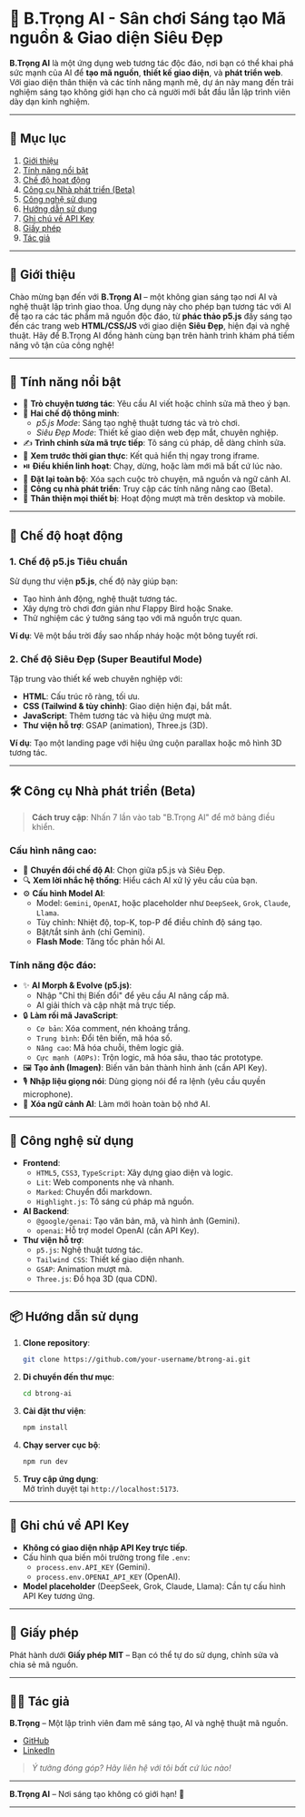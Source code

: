 # 🌟 B.Trọng AI - Sân chơi Sáng tạo Mã nguồn & Giao diện Siêu Đẹp

**B.Trọng AI** là một ứng dụng web tương tác độc đáo, nơi bạn có thể khai phá sức mạnh của AI để **tạo mã nguồn**, **thiết kế giao diện**, và **phát triển web**. Với giao diện thân thiện và các tính năng mạnh mẽ, dự án này mang đến trải nghiệm sáng tạo không giới hạn cho cả người mới bắt đầu lẫn lập trình viên dày dạn kinh nghiệm.

---

## 📌 Mục lục

1. [Giới thiệu](#giới-thiệu)
2. [Tính năng nổi bật](#tính-năng-nổi-bật)
3. [Chế độ hoạt động](#chế-độ-hoạt-động)
4. [Công cụ Nhà phát triển (Beta)](#công-cụ-nhà-phát-triển-beta)
5. [Công nghệ sử dụng](#công-nghệ-sử-dụng)
6. [Hướng dẫn sử dụng](#hướng-dẫn-sử-dụng)
7. [Ghi chú về API Key](#ghi-chú-về-api-key)
8. [Giấy phép](#giấy-phép)
9. [Tác giả](#tác-giả)

---

## 📖 Giới thiệu

Chào mừng bạn đến với **B.Trọng AI** – một không gian sáng tạo nơi AI và nghệ thuật lập trình giao thoa. Ứng dụng này cho phép bạn tương tác với AI để tạo ra các tác phẩm mã nguồn độc đáo, từ **phác thảo p5.js** đầy sáng tạo đến các trang web **HTML/CSS/JS** với giao diện **Siêu Đẹp**, hiện đại và nghệ thuật. Hãy để B.Trọng AI đồng hành cùng bạn trên hành trình khám phá tiềm năng vô tận của công nghệ!

---

## 🚀 Tính năng nổi bật

- 💬 **Trò chuyện tương tác**: Yêu cầu AI viết hoặc chỉnh sửa mã theo ý bạn.
- 🧠 **Hai chế độ thông minh**:  
  - *p5.js Mode*: Sáng tạo nghệ thuật tương tác và trò chơi.  
  - *Siêu Đẹp Mode*: Thiết kế giao diện web đẹp mắt, chuyên nghiệp.  
- ✍️ **Trình chỉnh sửa mã trực tiếp**: Tô sáng cú pháp, dễ dàng chỉnh sửa.  
- 🔁 **Xem trước thời gian thực**: Kết quả hiển thị ngay trong iframe.  
- ⏯️ **Điều khiển linh hoạt**: Chạy, dừng, hoặc làm mới mã bất cứ lúc nào.  
- 🧹 **Đặt lại toàn bộ**: Xóa sạch cuộc trò chuyện, mã nguồn và ngữ cảnh AI.  
- 🧪 **Công cụ nhà phát triển**: Truy cập các tính năng nâng cao (Beta).  
- 📱 **Thân thiện mọi thiết bị**: Hoạt động mượt mà trên desktop và mobile.  

---

## 🧭 Chế độ hoạt động

### 1. Chế độ p5.js Tiêu chuẩn  
Sử dụng thư viện **p5.js**, chế độ này giúp bạn:  
- Tạo hình ảnh động, nghệ thuật tương tác.  
- Xây dựng trò chơi đơn giản như Flappy Bird hoặc Snake.  
- Thử nghiệm các ý tưởng sáng tạo với mã nguồn trực quan.  

**Ví dụ**: Vẽ một bầu trời đầy sao nhấp nháy hoặc một bông tuyết rơi.

### 2. Chế độ Siêu Đẹp (Super Beautiful Mode)  
Tập trung vào thiết kế web chuyên nghiệp với:  
- **HTML**: Cấu trúc rõ ràng, tối ưu.  
- **CSS (Tailwind & tùy chỉnh)**: Giao diện hiện đại, bắt mắt.  
- **JavaScript**: Thêm tương tác và hiệu ứng mượt mà.  
- **Thư viện hỗ trợ**: GSAP (animation), Three.js (3D).  

**Ví dụ**: Tạo một landing page với hiệu ứng cuộn parallax hoặc mô hình 3D tương tác.

---

## 🛠️ Công cụ Nhà phát triển (Beta)

> **Cách truy cập**: Nhấn 7 lần vào tab "B.Trọng AI" để mở bảng điều khiển.

### Cấu hình nâng cao:  
- 🔄 **Chuyển đổi chế độ AI**: Chọn giữa p5.js và Siêu Đẹp.  
- 🔍 **Xem lời nhắc hệ thống**: Hiểu cách AI xử lý yêu cầu của bạn.  
- ⚙️ **Cấu hình Model AI**:  
  - Model: `Gemini`, `OpenAI`, hoặc placeholder như `DeepSeek`, `Grok`, `Claude`, `Llama`.  
  - Tùy chỉnh: Nhiệt độ, top-K, top-P để điều chỉnh độ sáng tạo.  
  - Bật/tắt sinh ảnh (chỉ Gemini).  
  - **Flash Mode**: Tăng tốc phản hồi AI.  

### Tính năng độc đáo:  
- ✨ **AI Morph & Evolve (p5.js)**:  
  - Nhập "Chỉ thị Biến đổi" để yêu cầu AI nâng cấp mã.  
  - AI giải thích và cập nhật mã trực tiếp.  
- 🔒 **Làm rối mã JavaScript**:  
  - `Cơ bản`: Xóa comment, nén khoảng trắng.  
  - `Trung bình`: Đổi tên biến, mã hóa số.  
  - `Nâng cao`: Mã hóa chuỗi, thêm logic giả.  
  - `Cực mạnh (AOPs)`: Trộn logic, mã hóa sâu, thao tác prototype.  
- 🖼️ **Tạo ảnh (Imagen)**: Biến văn bản thành hình ảnh (cần API Key).  
- 🎙️ **Nhập liệu giọng nói**: Dùng giọng nói để ra lệnh (yêu cầu quyền microphone).  
- 🧠 **Xóa ngữ cảnh AI**: Làm mới hoàn toàn bộ nhớ AI.  

---

## 🧪 Công nghệ sử dụng

- **Frontend**:  
  - `HTML5`, `CSS3`, `TypeScript`: Xây dựng giao diện và logic.  
  - `Lit`: Web components nhẹ và nhanh.  
  - `Marked`: Chuyển đổi markdown.  
  - `Highlight.js`: Tô sáng cú pháp mã nguồn.  
- **AI Backend**:  
  - `@google/genai`: Tạo văn bản, mã, và hình ảnh (Gemini).  
  - `openai`: Hỗ trợ model OpenAI (cần API Key).  
- **Thư viện hỗ trợ**:  
  - `p5.js`: Nghệ thuật tương tác.  
  - `Tailwind CSS`: Thiết kế giao diện nhanh.  
  - `GSAP`: Animation mượt mà.  
  - `Three.js`: Đồ họa 3D (qua CDN).  

---

## 📦 Hướng dẫn sử dụng

1. **Clone repository**:  
   ```bash
   git clone https://github.com/your-username/btrong-ai.git
   ```
2. **Di chuyển đến thư mục**:  
   ```bash
   cd btrong-ai
   ```
3. **Cài đặt thư viện**:  
   ```bash
   npm install
   ```
4. **Chạy server cục bộ**:  
   ```bash
   npm run dev
   ```
5. **Truy cập ứng dụng**:  
   Mở trình duyệt tại `http://localhost:5173`.

---

## 🔐 Ghi chú về API Key

- **Không có giao diện nhập API Key trực tiếp**.  
- Cấu hình qua biến môi trường trong file `.env`:  
  - `process.env.API_KEY` (Gemini).  
  - `process.env.OPENAI_API_KEY` (OpenAI).  
- **Model placeholder** (DeepSeek, Grok, Claude, Llama): Cần tự cấu hình API Key tương ứng.  

---

## 📜 Giấy phép

Phát hành dưới **Giấy phép MIT** – Bạn có thể tự do sử dụng, chỉnh sửa và chia sẻ mã nguồn.

---

## 🧑‍💻 Tác giả

**B.Trọng** – Một lập trình viên đam mê sáng tạo, AI và nghệ thuật mã nguồn.  
- [GitHub](https://github.com/Trongdepzai-dev)  
- [LinkedIn](https://linkedin.com/in/your-profile)  

> *Ý tưởng đóng góp? Hãy liên hệ với tôi bất cứ lúc nào!*

---

**B.Trọng AI** – Nơi sáng tạo không có giới hạn! 🌟


---
